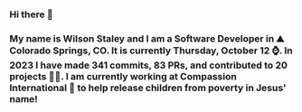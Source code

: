 ### Hi there 👋

### My name is Wilson Staley and I am a Software Developer in ⛰ Colorado Springs, CO.  It is currently Thursday, October 12 ⌚. In 2023 I have made 341 commits, 83 PRs, and contributed to 20 projects 👨‍💻. I am currently working at Compassion International 🏢 to help release children from poverty in Jesus' name!
